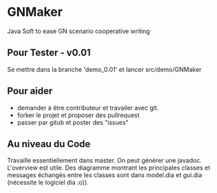 GNMaker
=======

Java Soft to ease GN scenario cooperative writing

Pour Tester - v0.01
-------------------

Se mettre dans la branche 'demo_0.01' et lancer src/demo/GNMaker

Pour aider
----------

* demander à être contributeur et travailer avec git.
* forker le projet et proposer des pullrequest
* passer par gitub et poster des "issues"

Au niveau du Code
-----------------

Travaille essentiellement dans master. On peut générer une javadoc. L'overview est utile. Des diagramme montrant les principales classes et messages échangés entre les classes sont dans model.dia et gui.dia (nécessite le logiciel dia :o)).



